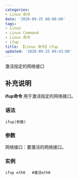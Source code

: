 ```yaml
---
categories:
- Linux 命令
date: '2020-09-25 08:00:00'
tags:
- Linux
- Linux Command
- Linux 命令
- ifup
title: 【Linux 命令】ifup
updated: '2020-09-25 09:43:00'
---
```


激活指定的网络接口

## 补充说明

**ifup命令** 用于激活指定的网络接口。

###  语法

```shell
ifup(参数)
```

###  参数

网络接口：要激活的网络接口。

###  实例

```shell
ifup eth0   #激活eth0
```


<!-- Linux命令行搜索引擎：https://jaywcjlove.github.io/linux-command/ -->